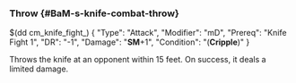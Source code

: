 ### Throw {#BaM-s-knife-combat-throw}

$(dd cm_knife_fight_)
{ "Type": "Attack",
	"Modifier": "mD",
	"Prereq": "Knife Fight 1",
	"DR": "-1",
	"Damage": "__SM__+1",
	"Condition": "(__Cripple__)"
}

Throws the knife at an opponent within 15 feet. On success, it deals a limited damage.
